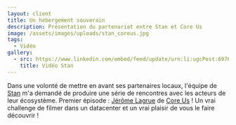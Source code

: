 ```yaml
---
layout: client
title: Un hébergement souverain
description: Présentation du partenariat entre Stan et Core Us
image: /assets/images/uploads/stan_coreus.jpg
tags:
  - Vidéo
gallery:
  - src: https://www.linkedin.com/embed/feed/update/urn:li:ugcPost:6976616456230707200
    title: Vidéo Stan
---
```

Dans une volonté de mettre en avant ses partenaires locaux, l'équipe de [Stan](https://www.linkedin.com/company/stanexpress/) m'a demandé de produire une série de rencontres avec les acteurs de leur écosystème. Premier épisode : [Jérôme Lagrue](https://www.linkedin.com/in/ACoAAAIDo6kBFolds3v-BNLEqRE_W26wIGQ5OzU) de [Core Us](https://www.linkedin.com/company/core-us/) ! Un vrai challenge de filmer dans un datacenter et un vrai plaisir de vous le faire découvrir !
